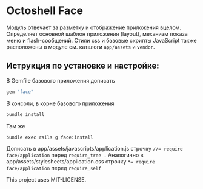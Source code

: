 # Octoshell Face

Модуль отвечает за разметку и отображение приложения вцелом.
Определяет основной шаблон приложения (layout), механизм показа меню и flash-сообщений.
Стили css и базовые скрипты JavaScript также расположены в модуле см. каталоги `app/assets` и `vendor`.

## Иструкция по установке и настройке:

В Gemfile базового приложения дописать

```ruby
gem "face"
```

В консоли, в корне базового приложения

```bash
bundle install
```

Там же

```bash
bundle exec rails g face:install
```

Дописать в app/assets/javascripts/application.js строчку `//= require face/application` перед `require_tree .`
Аналогично в app/assets/stylesheets/application.css строчку `*= require face/application` перед `require_self`

This project uses MIT-LICENSE.
